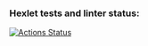 ### Hexlet tests and linter status:
[![Actions Status](https://github.com/BobKelsoGIT/python-project-83/actions/workflows/hexlet-check.yml/badge.svg)](https://github.com/BobKelsoGIT/python-project-83/actions)